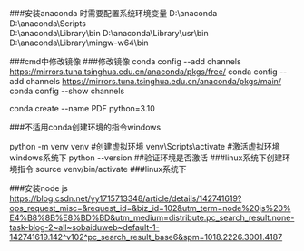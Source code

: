 ###安装anaconda 时需要配置系统环境变量
D:\anaconda
D:\anaconda\Scripts\
D:\anaconda\Library\bin
D:\anaconda\Library\usr\bin
D:\anaconda\Library\mingw-w64\bin

###cmd中修改镜像
###修改镜像
conda config --add channels https://mirrors.tuna.tsinghua.edu.cn/anaconda/pkgs/free/
conda config --add channels https://mirrors.tuna.tsinghua.edu.cn/anaconda/pkgs/main/
conda config --show channels

conda create --name PDF python=3.10

###不适用conda创建环境的指令windows

python -m venv venv    #创建虚拟环境
venv\Scripts\activate     #激活虚拟环境   windows系统下
python --version    ##验证环境是否激活
###linux系统下创建环境指令
source venv/bin/activate    ###linux系统下


  
###安装node js   https://blog.csdn.net/yy1715713348/article/details/142741619?ops_request_misc=&request_id=&biz_id=102&utm_term=node%20js%20%E4%B8%8B%E8%BD%BD&utm_medium=distribute.pc_search_result.none-task-blog-2~all~sobaiduweb~default-1-142741619.142^v102^pc_search_result_base6&spm=1018.2226.3001.4187
